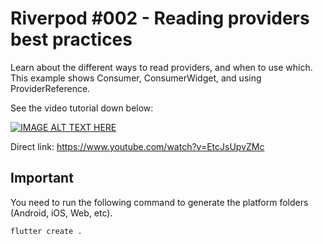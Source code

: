 # Riverpod #002 - Reading providers best practices
Learn about the different ways to read providers, and when to use which. This example shows Consumer, ConsumerWidget, and using ProviderReference.

See the video tutorial down below:

[![IMAGE ALT TEXT HERE](https://img.youtube.com/vi/EtcJsUpvZMc/0.jpg)](https://www.youtube.com/watch?v=EtcJsUpvZMc)

Direct link: https://www.youtube.com/watch?v=EtcJsUpvZMc

## Important

You need to run the following command to generate the platform folders (Android, iOS, Web, etc).

```
flutter create .
```

